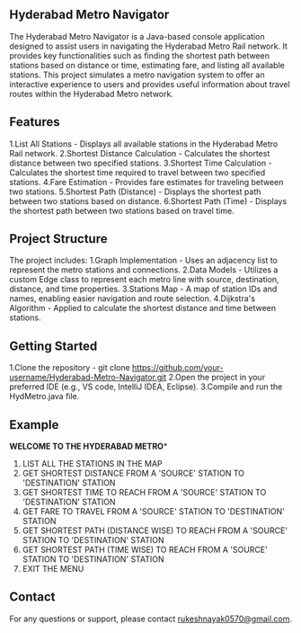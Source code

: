 ## Hyderabad Metro Navigator
The Hyderabad Metro Navigator is a Java-based console application designed to assist users in navigating the Hyderabad Metro Rail network. It provides key functionalities such as finding the shortest path between stations based on distance or time, estimating fare, and listing all available stations. This project simulates a metro navigation system to offer an interactive experience to users and provides useful information about travel routes within the Hyderabad Metro network.

## Features
1.List All Stations - Displays all available stations in the Hyderabad Metro Rail network.
2.Shortest Distance Calculation - Calculates the shortest distance between two specified stations.
3.Shortest Time Calculation - Calculates the shortest time required to travel between two specified stations.
4.Fare Estimation - Provides fare estimates for traveling between two stations.
5.Shortest Path (Distance) - Displays the shortest path between two stations based on distance.
6.Shortest Path (Time) - Displays the shortest path between two stations based on travel time.

## Project Structure
The project includes:
1.Graph Implementation - Uses an adjacency list to represent the metro stations and connections.
2.Data Models - Utilizes a custom Edge class to represent each metro line with source, destination, distance, and time properties.
3.Stations Map - A map of station IDs and names, enabling easier navigation and route selection.
4.Dijkstra's Algorithm - Applied to calculate the shortest distance and time between stations.

## Getting Started
1.Clone the repository - git clone https://github.com/your-username/Hyderabad-Metro-Navigator.git
2.Open the project in your preferred IDE (e.g., VS code, IntelliJ IDEA, Eclipse).
3.Compile and run the HydMetro.java file.

## Example
****WELCOME TO THE HYDERABAD METRO*****
1. LIST ALL THE STATIONS IN THE MAP
2. GET SHORTEST DISTANCE FROM A 'SOURCE' STATION TO 'DESTINATION' STATION
3. GET SHORTEST TIME TO REACH FROM A 'SOURCE' STATION TO 'DESTINATION' STATION
4. GET FARE TO TRAVEL FROM A 'SOURCE' STATION TO 'DESTINATION' STATION
5. GET SHORTEST PATH (DISTANCE WISE) TO REACH FROM A 'SOURCE' STATION TO 'DESTINATION' STATION
6. GET SHORTEST PATH (TIME WISE) TO REACH FROM A 'SOURCE' STATION TO 'DESTINATION' STATION
7. EXIT THE MENU

## Contact
For any questions or support, please contact rukeshnayak0570@gmail.com.

